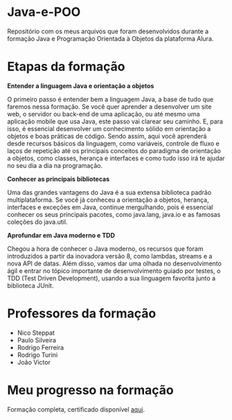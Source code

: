 # Java-e-POO
Repositório com os meus arquivos que foram desenvolvidos durante a formação Java e Programação Orientada à Objetos da plataforma Alura.

# Etapas da formação
**Entender a linguagem Java e orientação a objetos**

O primeiro passo é entender bem a linguagem Java, a base de tudo que faremos nessa formação. Se você quer aprender a desenvolver um site web, o servidor ou back-end de uma aplicação, ou até mesmo uma aplicação mobile que usa Java, este passo vai clarear seu caminho. E, para isso, é essencial desenvolver um conhecimento sólido em orientação a objetos e boas práticas de código. Sendo assim, aqui você aprenderá desde recursos básicos da linguagem, como variáveis, controle de fluxo e laços de repetição até os principais conceitos do paradigma de orientação a objetos, como classes, herança e interfaces e como tudo isso irá te ajudar no seu dia a dia na programação.

**Conhecer as principais bibliotecas**

Uma das grandes vantagens do Java é a sua extensa biblioteca padrão multiplataforma. Se você já conheceu a orientação a objetos, herança, interfaces e exceções em Java, continue mergulhando, pois é essencial conhecer os seus principais pacotes, como java.lang, java.io e as famosas coleções do java.util.

**Aprofundar em Java moderno e TDD**

Chegou a hora de conhecer o Java moderno, os recursos que foram introduzidos a partir da inovadora versão 8, como lambdas, streams e a nova API de datas. Além disso, vamos dar uma olhada no desenvolvimento ágil e entrar no tópico importante de desenvolvimento guiado por testes, o TDD (Test Driven Development), usando a sua linguagem favorita junto a biblioteca JUnit.



# Professores da formação
- Nico Steppat
- Paulo Silveira
- Rodrigo Ferreira
- Rodrigo Turini
- João Victor

# Meu progresso na formação
Formação completa, certificado disponível [aqui](https://cursos.alura.com.br/degree/certificate/e5a60a1f-f530-49d6-8510-79736c9b6353).
